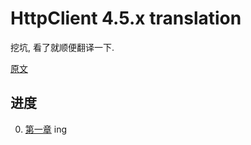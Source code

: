 HttpClient 4.5.x translation
=========

挖坑, 看了就顺便翻译一下.

[原文](http://hc.apache.org/httpcomponents-client-4.5.x/tutorial/html/fundamentals.html)

## 进度

0. [第一章](chapter1/chapter1_zh-cn.md) ing
